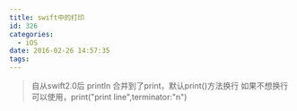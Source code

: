 ```yaml
---
title: swift中的打印
id: 326
categories:
  - iOS
date: 2016-02-26 14:57:35
tags:
---
```


> 自从swift2.0后
>   println 合并到了print，默认print()方法换行
>   如果不想换行可以使用，print("print line",terminator:"n")